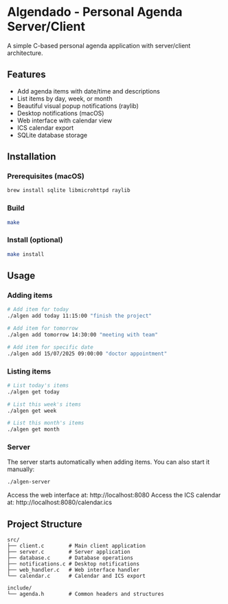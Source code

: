 # Algendado - Personal Agenda Server/Client

A simple C-based personal agenda application with server/client architecture.

## Features

- Add agenda items with date/time and descriptions
- List items by day, week, or month
- Beautiful visual popup notifications (raylib)
- Desktop notifications (macOS)
- Web interface with calendar view
- ICS calendar export
- SQLite database storage

## Installation

### Prerequisites (macOS)

```bash
brew install sqlite libmicrohttpd raylib
```

### Build

```bash
make
```

### Install (optional)

```bash
make install
```

## Usage

### Adding items

```bash
# Add item for today
./algen add today 11:15:00 "finish the project"

# Add item for tomorrow
./algen add tomorrow 14:30:00 "meeting with team"

# Add item for specific date
./algen add 15/07/2025 09:00:00 "doctor appointment"
```

### Listing items

```bash
# List today's items
./algen get today

# List this week's items
./algen get week

# List this month's items
./algen get month
```

### Server

The server starts automatically when adding items. You can also start it manually:

```bash
./algen-server
```

Access the web interface at: http://localhost:8080
Access the ICS calendar at: http://localhost:8080/calendar.ics

## Project Structure

```
src/
├── client.c        # Main client application
├── server.c        # Server application
├── database.c      # Database operations
├── notifications.c # Desktop notifications
├── web_handler.c   # Web interface handler
└── calendar.c      # Calendar and ICS export

include/
└── agenda.h        # Common headers and structures
```
